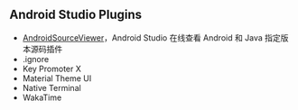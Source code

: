 ## Android Studio Plugins

+ [AndroidSourceViewer](https://github.com/pengwei1024/AndroidSourceViewer)，Android Studio 在线查看 Android 和 Java 指定版本源码插件
+ .ignore
+ Key Promoter X
+ Material Theme UI
+ Native Terminal
+ WakaTime

